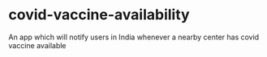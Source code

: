 # covid-vaccine-availability
An app which will notify users in India whenever a nearby center has covid vaccine available
